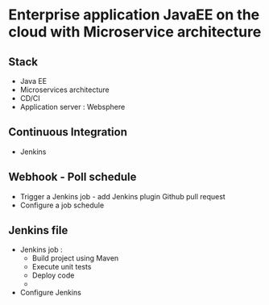 # Enterprise application JavaEE on the cloud with Microservice architecture 

## Stack 
+ Java EE 
+ Microservices architecture 
+ CD/CI
+ Application server : Websphere 

## Continuous Integration 
+ Jenkins 


## Webhook - Poll schedule 
+ Trigger a Jenkins job - add Jenkins plugin Github pull request 
+ Configure a job schedule 

## Jenkins file 
+ Jenkins job : 
    + Build project using Maven 
    + Execute unit tests 
    + Deploy code 
    + 
+ Configure Jenkins 



